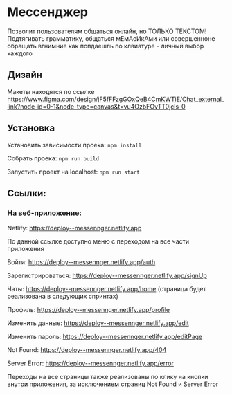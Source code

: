 # Мессенджер

Позволит пользователям общаться онлайн, но ТОЛЬКО ТЕКСТОМ! Подтягивать грамматику, общаться мЕмАсИкАми или совершенноне обращать вгнимние как попдаешль по клвиатуре - личный выбор каждого

## Дизайн

Макеты находятся по ссылке
https://www.figma.com/design/jF5fFFzgGOxQeB4CmKWTiE/Chat_external_link?node-id=0-1&node-type=canvas&t=vu4OzbFOvTT0jcls-0

## Установка

Установить зависимости проека: `npm install`

Собрать проека: `npm run build`

Запустить проект на localhost: `npm run start`

## Ссылки:

### На веб-приложение:

Netlify: https://deploy--messennger.netlify.app

По данной ссылке доступно меню с переходом на все части приложения

Войти: https://deploy--messennger.netlify.app/auth

Зарегистрироваться: https://deploy--messennger.netlify.app/signUp

Чаты: https://deploy--messennger.netlify.app/home
(страница будет реализована в следующих спринтах)

Профиль: https://deploy--messennger.netlify.app/profile

Изменить данные: https://deploy--messennger.netlify.app/edit

Изменить пароль: https://deploy--messennger.netlify.app/editPage

Not Found: https://deploy--messennger.netlify.app/404

Server Error: https://deploy--messennger.netlify.app/error

Переходы на все страницы также реализованы по клику на кнопки внутри приложения,
за исключением страниц Not Found и Server Error
